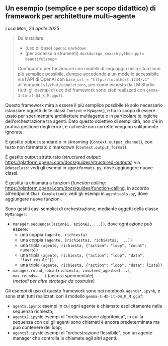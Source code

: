 ## Un esempio (semplice e per scopo didattico) di framework per architetture multi-agente

_Luca Mari, 23 aprile 2025_

> Da installare:
> * (uso di base) `openai` `markdown`
> * (per accesso a strumenti) `duckduckgo_search` `python-pptx` `beautifulsoup4`
>
> Configurato per funzionare con modelli di linguaggio nella situazione più semplice possibile, dunque accedendo a un modello accessibile via l'API di OpenAI con `base_url = "http://localhost:1234/v1"` all'endpoint `v1/chat/completions`, per come esposto da LM Studio (tutti gli esempi di uso del framework sono stati realizzati con `gemma-3-4b-it-Q4_K_M.gguf`).

Questo framework mira a essere il più semplice possibile (è solo necessario istanziare oggetti delle classi `Context` e `MyAgent`), e ha lo scopo di essere usato per sperimentare architetture multiagente e in particolare le logiche dell'orchestrazione tra agenti. Dato questo obiettivo di semplicità, non c'è in pratica gestione degli errori, e richieste non corrette vengono solitamente ignorate.

È gestito output standard o in streaming (`Context.output_channel`), con testo non formattato o markdown (`Context.output_format`).

È gestito output strutturato (_structured output_: https://platform.openai.com/docs/guides/structured-outputs) via `@dataclass`: vedi gli esempi in `agentformats.py`, dove aggiungere nuove classi.

È gestita la chiamata a funzioni (_function calling_: https://platform.openai.com/docs/guides/function-calling, in accordo all'endpoint `Chat Completion`): vedi gli esempi in `agenttools.py`, dove aggiungere nuove funzioni.

Sono gestiti casi semplici di orchestrazione, mediante oggetti della classe `MyManager`:
* `manager.sequence([azione1, azione2, ...])`, dove ogni azione può essere:
    * una coppia `(agente, richiesta)`
    * una coppia `(agente, [richiesta1, richiesta2, ...])`
    * una tripla `(agente, richiesta, {"action": "loop", "count": numero})`
    * una tripla `(agente, richiesta, {"action": "loop", "data": "last_result"})`
    * una tripla `(agente, richiesta, {"action": "loop", "data": lista})`
* `manager.round_robin(richiesta, involved_agents=[...], max_rounds=...)` (ancora sperimentale)  
(_metodi per altre strategie da costruire_)

Gli esempi di uso di questo framework sono nei notebook `agents*.ipynb`, e sono stati tutti realizzati con il modello `gemma-3-4b-it-Q4_K_M.gguf`:
* `agents.ipynb`: esempi in cui ogni agente è chiamato esplicitamente nella sequenza richiesta;
* `agents2.ipynb`: esempi di "orchestrazione algoritmica", in cui la sequenza con cui gli agenti sono chiamati è ancora predeterminata ma può contenere dei loop;
* `agents3.ipynb`: esempi di "orchestrazione flessibile", con un agente manager che controlla le chiamate agli altri agenti.
